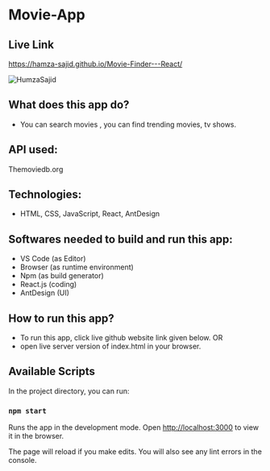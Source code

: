 # Movie-App
## Live Link
https://hamza-sajid.github.io/Movie-Finder---React/

![HumzaSajid](https://user-images.githubusercontent.com/20709155/136188604-1e690e28-624b-4528-a0de-416cf541975f.png)


## What does this app do?
- You can search movies , you can find trending movies, tv shows.

## API used:
 Themoviedb.org

## Technologies:
- HTML, CSS, JavaScript, React, AntDesign

## Softwares needed to build and run this app:
- VS Code (as Editor)
- Browser (as runtime environment)
- Npm (as build generator)
- React.js (coding)
- AntDesign (UI)

## How to run this app?
- To run this app, click live github website link given below.
OR
- open live server version of index.html in your browser.

## Available Scripts

In the project directory, you can run:

### `npm start`

Runs the app in the development mode.
Open [http://localhost:3000](http://localhost:3000) to view it in the browser.

The page will reload if you make edits.
You will also see any lint errors in the console.


